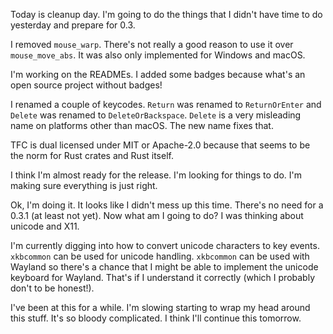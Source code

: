 Today is cleanup day. I'm going to do the things that I didn't have time to do
yesterday and prepare for 0.3.

I removed `mouse_warp`. There's not really a good reason to use it over 
`mouse_move_abs`. It was also only implemented for Windows and macOS.

I'm working on the READMEs. I added some badges because what's an open source 
project without badges!

I renamed a couple of keycodes. `Return` was renamed to `ReturnOrEnter` and
`Delete` was renamed to `DeleteOrBackspace`. `Delete` is a very misleading name
on platforms other than macOS. The new name fixes that.

TFC is dual licensed under MIT or Apache-2.0 because that seems to be the norm
for Rust crates and Rust itself.

I think I'm almost ready for the release. I'm looking for things to do. I'm
making sure everything is just right.

Ok, I'm doing it. It looks like I didn't mess up this time. There's no need for
a 0.3.1 (at least not yet). Now what am I going to do? I was thinking about
unicode and X11.

I'm currently digging into how to convert unicode characters to key events.
`xkbcommon` can be used for unicode handling. `xkbcommon` can be used with
Wayland so there's a chance that I might be able to implement the unicode
keyboard for Wayland. That's if I understand it correctly (which I probably
don't to be honest!).

I've been at this for a while. I'm slowing starting to wrap my head around this
stuff. It's so bloody complicated. I think I'll continue this tomorrow.
